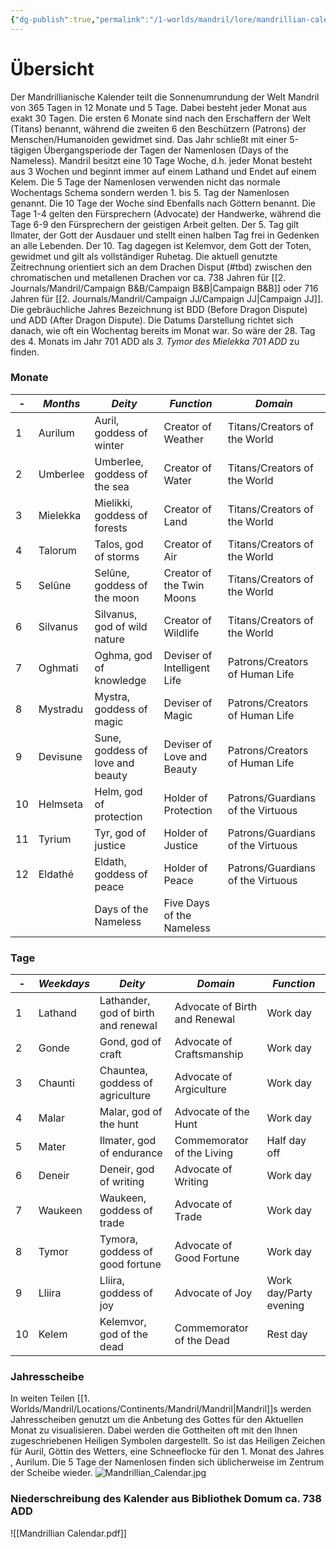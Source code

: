 ```yaml
---
{"dg-publish":true,"permalink":"/1-worlds/mandril/lore/mandrillian-calendar/","dgPassFrontmatter":true}
---
```


# Übersicht
Der Mandrillianische Kalender teilt die Sonnenumrundung der Welt Mandril von 365 Tagen in 12 Monate und 5 Tage. Dabei besteht jeder Monat aus exakt 30 Tagen. Die ersten 6 Monate sind nach den Erschaffern der Welt (Titans) benannt, während die zweiten 6 den Beschützern (Patrons) der Menschen/Humanoiden gewidmet sind. Das Jahr schließt mit einer 5-tägigen Übergangsperiode der Tagen der Namenlosen (Days of the Nameless). Mandril besitzt eine 10 Tage Woche, d.h. jeder Monat besteht aus 3 Wochen und beginnt immer auf einem Lathand und Endet auf einem Kelem. Die 5 Tage der Namenlosen verwenden nicht das normale Wochentags Schema sondern werden 1. bis 5. Tag der Namenlosen genannt. Die 10 Tage der Woche sind Ebenfalls nach Göttern benannt. Die Tage 1-4 gelten den Fürsprechern (Advocate) der Handwerke, während die Tage 6-9 den Fürsprechern der geistigen Arbeit gelten. Der 5. Tag gilt Ilmater, der Gott der Ausdauer und stellt einen halben Tag frei in Gedenken an alle Lebenden. Der 10. Tag dagegen ist Kelemvor, dem Gott der Toten, gewidmet und gilt als vollständiger Ruhetag.
Die aktuell genutzte Zeitrechnung orientiert sich an dem Drachen Disput (#tbd) zwischen den chromatischen und metallenen Drachen vor ca. 738 Jahren für [[2. Journals/Mandril/Campaign B&B/Campaign B&B\|Campaign B&B]] oder 716 Jahren für [[2. Journals/Mandril/Campaign JJ/Campaign JJ\|Campaign JJ]]. Die gebräuchliche Jahres Bezeichnung ist BDD (Before Dragon Dispute) und ADD (After Dragon Dispute). Die Datums Darstellung richtet sich danach, wie oft ein Wochentag bereits im Monat war. So wäre der 28. Tag des 4. Monats im Jahr 701 ADD als *3. Tymor des Mielekka 701 ADD* zu finden.

### Monate
|-|*Months*|*Deity*|*Function*|*Domain*|
|---|---|---|---|---|  
|1|Aurilum|Auril, goddess of winter|Creator of Weather|Titans/Creators of the World|
|2|Umberlee|Umberlee, goddess of the sea|Creator of Water|Titans/Creators of the World|
|3|Mielekka|Mielikki, goddess of forests|Creator of Land|Titans/Creators of the World|
|4|Talorum|Talos, god of storms|Creator of Air|Titans/Creators of the World|
|5|Selûne|Selûne, goddess of the moon|Creator of the Twin Moons|Titans/Creators of the World|
|6|Silvanus|Silvanus, god of wild nature|Creator of Wildlife|Titans/Creators of the World|
|7|Oghmati|Oghma, god of knowledge|Deviser of Intelligent Life|Patrons/Creators of Human Life|
|8|Mystradu|Mystra, goddess of magic|Deviser of Magic|Patrons/Creators of Human Life|
|9|Devisune|Sune, goddess of love and beauty|Deviser of Love and Beauty|Patrons/Creators of Human Life|
|10|Helmseta|Helm, god of protection|Holder of Protection|Patrons/Guardians of the Virtuous|
|11|Tyrium|Tyr, god of justice|Holder of Justice|Patrons/Guardians of the Virtuous|
|12|Eldathé|Eldath, goddess of peace|Holder of Peace|Patrons/Guardians of the Virtuous|
|||Days of the Nameless|Five Days of the Nameless||

### Tage
|-|*Weekdays*|*Deity*|*Domain*|*Function*|
|---|---|---|---|---|
|1|Lathand|Lathander, god of birth and renewal|Advocate of Birth and Renewal|Work day|
|2|Gonde|Gond, god of craft|Advocate of Craftsmanship|Work day|
|3|Chaunti|Chauntea, goddess of agriculture|Advocate of Argiculture|Work day|
|4|Malar|Malar, god of the hunt|Advocate of the Hunt|Work day|
|5|Mater|Ilmater, god of endurance|Commemorator of the Living|Half day off|
|6|Deneir|Deneir, god of writing|Advocate of Writing|Work day|
|7|Waukeen|Waukeen, goddess of trade|Advocate of Trade|Work day|
|8|Tymor|Tymora, goddess of good fortune|Advocate of Good Fortune|Work day|
|9|Lliira|Lliira, goddess of joy|Advocate of Joy|Work day/Party evening|
|10|Kelem|Kelemvor, god of the dead|Commemorator of the Dead|Rest day|

### Jahresscheibe
In weiten Teilen [[1. Worlds/Mandril/Locations/Continents/Mandril/Mandril\|Mandril]]s werden Jahresscheiben genutzt um die Anbetung des Gottes für den Aktuellen Monat zu visualisieren. Dabei werden die Gottheiten oft mit den Ihnen zugeschriebenen Heiligen Symbolen dargestellt. So ist das Heiligen Zeichen für Auril, Göttin des Wetters, eine Schneeflocke für den 1. Monat des Jahres , Aurilum. Die 5 Tage der Namenlosen finden sich üblicherweise im Zentrum der Scheibe wieder.
![Mandrillian_Calendar.jpg](/img/user/z_Attachments/Mandrillian_Calendar.jpg)

### Niederschreibung des Kalender aus Bibliothek Domum ca. 738 ADD
![[Mandrillian Calendar.pdf]]
